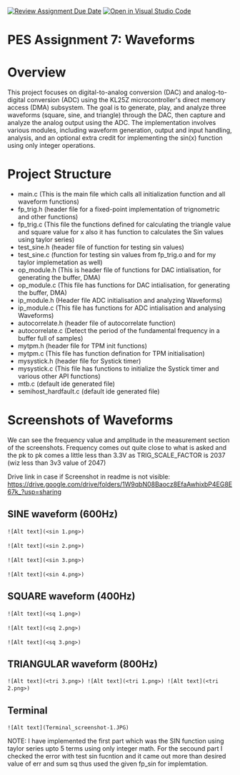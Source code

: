 [![Review Assignment Due Date](https://classroom.github.com/assets/deadline-readme-button-24ddc0f5d75046c5622901739e7c5dd533143b0c8e959d652212380cedb1ea36.svg)](https://classroom.github.com/a/y8YVwySe)
[![Open in Visual Studio Code](https://classroom.github.com/assets/open-in-vscode-718a45dd9cf7e7f842a935f5ebbe5719a5e09af4491e668f4dbf3b35d5cca122.svg)](https://classroom.github.com/online_ide?assignment_repo_id=13030203&assignment_repo_type=AssignmentRepo)
# PES Assignment 7: Waveforms
# Overview
This project focuses on digital-to-analog conversion (DAC) and analog-to-digital conversion (ADC) using the KL25Z microcontroller's direct memory access (DMA) subsystem. The goal is to generate, play, and analyze three waveforms (square, sine, and triangle) through the DAC, then capture and analyze the analog output using the ADC. The implementation involves various modules, including waveform generation, output and input handling, analysis, and an optional extra credit for implementing the sin(x) function using only integer operations.

# Project Structure
 - main.c (This is the main file which calls all initialization function and all waveform functions)
 - fp_trig.h (header file for a fixed-point implementation of trignometric and other functions)
 - fp_trig.c (This file the functions defined for calculating the triangle value and square value for x also it has function to calculates the Sin values using taylor series)
 - test_sine.h (header file of function for testing sin values)
 - test_sine.c (function for testing sin values from fp_trig.o and for my taylor implemetation as well)
 - op_module.h (This is header file of functions for DAC intialisation, for generating the buffer, DMA)
 - op_module.c (This file has functions for DAC intialisation, for generating the buffer, DMA)
 - ip_module.h (Header file ADC initialisation and analyzing Waveforms)
 - ip_module.c (This file has functions for ADC intialisation and analysing Waveforms)
 - autocorrelate.h (header file of autocorrelate function)
 - autocorrelate.c (Detect the period of the fundamental frequency in a buffer full of samples)
 - mytpm.h (header file for TPM init functions)
 - mytpm.c (This file has function defination for TPM initialisation)
 - mysystick.h (header file for Systick timer)
 - mysystick.c (This file has functions to initialize the Systick timer and various other API functions)
 - mtb.c (default ide generated file)
 - semihost_hardfault.c (default ide generated file)

# Screenshots of Waveforms
We can see the frequency value and amplitude in the measurement section of the screenshots. Frequency comes out quite close to what is asked and the pk to pk comes a little less than 3.3V as TRIG_SCALE_FACTOR is 2037 (wiz less than 3v3 value of 2047)

Drive link in case if Screenshot in readme is not visible:
https://drive.google.com/drive/folders/1W9qbN08Baocz8EfaAwhixbP4EG8E67k_?usp=sharing

## SINE waveform (600Hz)

    ![Alt text](<sin 1.png>)

    ![Alt text](<sin 2.png>)

    ![Alt text](<sin 3.png>)

    ![Alt text](<sin 4.png>)
## SQUARE waveform (400Hz)

    ![Alt text](<sq 1.png>)

    ![Alt text](<sq 2.png>)

    ![Alt text](<sq 3.png>)
## TRIANGULAR waveform (800Hz)
    ![Alt text](<tri 3.png>) ![Alt text](<tri 1.png>) ![Alt text](<tri 2.png>)

## Terminal
    ![Alt text](Terminal_screenshot-1.JPG)

NOTE: I have implemented the first part which was the SIN function using taylor series upto 5 terms using only integer math. 
For the secound part I checked the error with test sin fucntion and it came out more than desired value of err and sum sq thus used the given fp_sin for implemtation.